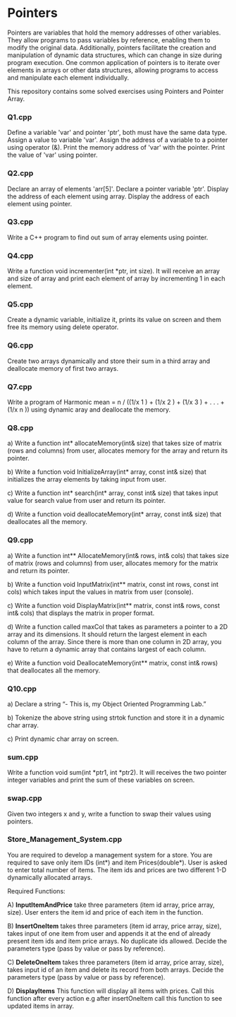 # Pointers
Pointers are variables that hold the memory addresses of other variables. They allow programs to pass variables by reference, enabling them to modify the original data. Additionally, pointers facilitate the creation and manipulation of dynamic data structures, which can change in size during program execution. One common application of pointers is to iterate over elements in arrays or other data structures, allowing programs to access and manipulate each element individually.

This repository contains some solved exercises using Pointers and Pointer Array.

### Q1.cpp
Define a variable 'var' and pointer 'ptr', both must have the same data type. Assign a value to variable 'var'. Assign the address of a variable to a pointer using operator (&). Print the memory address of 'var' with the pointer. Print the value of 'var' using pointer.

### Q2.cpp
Declare an array of elements 'arr[5]'. Declare a pointer variable 'ptr'. Display the address of each element using array. Display the address of each element using pointer.

### Q3.cpp
Write a C++ program to find out sum of array elements using pointer.

### Q4.cpp
Write a function void incrementer(int *ptr, int size). It will receive an array and size of array and print each element of array by incrementing 1 in each element.

### Q5.cpp
Create a dynamic variable, initialize it, prints its value on screen and them free its memory using delete operator.

### Q6.cpp
Create two arrays dynamically and store their sum in a third array and deallocate memory of first two arrays.

### Q7.cpp
Write a program of Harmonic mean = n / ((1/x 1 ) + (1/x 2 ) + (1/x 3 ) + . . . + (1/x n )) using dynamic aray and deallocate the memory.

### Q8.cpp
a) Write a function int* allocateMemory(int& size) that takes size of matrix (rows and columns) from user, allocates memory for the array and return its pointer.

b) Write a function void InitializeArray(int* array, const int& size) that initializes the array elements by taking input from user.

c) Write a function int* search(int* array, const int& size) that takes input value for search value from user and return its pointer.

d) Write a function void deallocateMemory(int* array, const int& size) that deallocates all the memory.

### Q9.cpp
a) Write a function int** AllocateMemory(int& rows, int& cols) that takes size of matrix (rows and columns) from user, allocates memory for the matrix and return its pointer.

b) Write a function void InputMatrix(int** matrix, const int rows, const int cols) which takes input the values in matrix from user (console).

c) Write a function void DisplayMatrix(int** matrix, const int& rows, const int& cols) that displays the matrix in proper format.

d) Write a function called maxCol that takes as parameters a pointer to a 2D array and its dimensions. It should return the largest element in each column of the array. Since there is more than one column in 2D array, you have to return a dynamic array that contains largest of each column.

e) Write a function void DeallocateMemory(int** matrix, const int& rows) that deallocates all the memory.

### Q10.cpp
a) Declare a string “- This is, my Object Oriented Programming Lab.”

b) Tokenize the above string using strtok function and store it in a dynamic char array.

c) Print dynamic char array on screen.

### sum.cpp
Write a function void sum(int *ptr1, int *ptr2). It will receives the two pointer integer variables and print the sum of these variables on screen.

### swap.cpp
Given two integers x and y, write a function to swap their values using pointers.

### Store_Management_System.cpp
You are required to develop a management system for a store. You are required to save only item IDs (int*) and item Prices(double*). User is asked to enter total number of items. The item ids and prices are two different 1-D dynamically allocated arrays.

Required Functions:

A) **InputItemAndPrice** take three parameters (item id array, price array, size). User enters the item id and price of each item in the function.

B) **InsertOneItem** takes three parameters (item id array, price array, size), takes input of one item from user and appends it at the end of already present item ids and item price arrays. No duplicate ids allowed. Decide the parameters type (pass by value or pass by reference).

C) **DeleteOneItem** takes three parameters (item id array, price array, size), takes input id of an item and delete its record from both arrays. Decide the parameters type (pass by value or pass by reference).

D) **DisplayItems** This function will display all items with prices. Call this function after every action e.g after insertOneItem call this function to see updated items in array.
